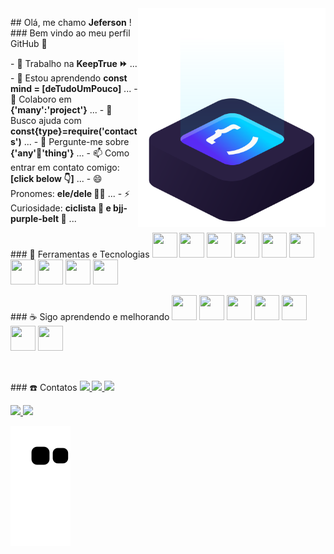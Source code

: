 <img src="ilus-code.svg" min-width="300px" max-width="300px" width="300px" align="right" alt="logo code">

<p align="left"> 
 ## Olá, me chamo <strong>Jeferson</strong> ! 
 ### Bem vindo ao meu perfil GitHub 👋
</p>

<p align="left"> 
 - 🔭 Trabalho na <strong>KeepTrue ⏩</strong> ...
 - 🌱 Estou aprendendo <strong>const mind = [deTudoUmPouco]</strong> ...
 - 👯 Colaboro em <strong>{'many':'project'}</strong> ...
 - 🤔 Busco ajuda com <strong>const{type}=require('contacts')</strong> ...
 - 💬 Pergunte-me sobre <strong>{'any'🎱'thing'}</strong> ...
 - 📫 Como entrar em contato comigo: <strong>[click below 👇]</strong> ...
 - 😄 Pronomes: <strong>ele/dele 🤵‍♂️</strong> ...
 - ⚡ Curiosidade: <strong>ciclista 🚴 e bjj-purple-belt 🥋</strong> ...
</p>

<p align="left">
 ### 💼 Ferramentas e Tecnologias
 <img src="https://cdn.jsdelivr.net/gh/devicons/devicon/icons/wordpress/wordpress-plain.svg" width="40" height="40"/>
 <img src="https://cdn.jsdelivr.net/gh/devicons/devicon/icons/vscode/vscode-original.svg" width="40" height="40"/>
 <img src="https://cdn.jsdelivr.net/gh/devicons/devicon/icons/ubuntu/ubuntu-plain.svg" width="40" height="40"/>
 <img src="https://cdn.jsdelivr.net/gh/devicons/devicon/icons/trello/trello-plain.svg" width="40" height="40"/>
 <img src="https://cdn.jsdelivr.net/gh/devicons/devicon/icons/putty/putty-original.svg" width="40" height="40"/>
 <img src="https://cdn.jsdelivr.net/gh/devicons/devicon/icons/npm/npm-original-wordmark.svg" width="40" height="40"/>
 <img src="https://cdn.jsdelivr.net/gh/devicons/devicon/icons/jira/jira-original.svg" width="40" height="40"/>
 <img src="https://cdn.jsdelivr.net/gh/devicons/devicon/icons/github/github-original.svg" width="40" height="40"/>
 <img src="https://cdn.jsdelivr.net/gh/devicons/devicon/icons/git/git-original.svg" width="40" height="40"/>
 <img src="https://cdn.jsdelivr.net/gh/devicons/devicon/icons/eslint/eslint-original.svg" width="40" height="40"/>
</p>

<p align="left">
 ### ☕ Sigo aprendendo e melhorando
 <img src="https://cdn.jsdelivr.net/gh/devicons/devicon/icons/python/python-original.svg" width="40" height="40"/>
 <img src="https://cdn.jsdelivr.net/gh/devicons/devicon/icons/php/php-plain.svg" width="40" height="40"/>
 <img src="https://cdn.jsdelivr.net/gh/devicons/devicon/icons/nodejs/nodejs-original.svg" width="40" height="40"/>
 <img src="https://cdn.jsdelivr.net/gh/devicons/devicon/icons/mongodb/mongodb-original.svg" width="40" height="40"/>
 <img src="https://cdn.jsdelivr.net/gh/devicons/devicon/icons/javascript/javascript-plain.svg" width="40" height="40"/>
 <img src="https://cdn.jsdelivr.net/gh/devicons/devicon/icons/html5/html5-plain.svg" width="40" height="40"/>
 <img src="https://cdn.jsdelivr.net/gh/devicons/devicon/icons/css3/css3-plain.svg" width="40" height="40"/>
</p>

<br>

<p align="left">
 ### ☎️ Contatos
  <a href="https://t.me/jeferson-franco" alt="Telegram">
    <img src="https://img.shields.io/badge/-Telegram-6610F2?style=for-the-badge&logo=Telegram&logoColor=FFFFFF&link=https://t.me/jeferson-franco"/>
  </a>
  
  <a href="https://www.linkedin.com/in/jefersonfranco/" alt="Linkedin">
    <img src="https://img.shields.io/badge/-Linkedin-6610F2?style=for-the-badge&logo=Linkedin&logoColor=FFFFFF&link=https://www.linkedin.com/in/jefersonfranco/"/>
  </a>
  
  <a href="https://api.whatsapp.com/send?phone=5511966200991" alt="Whatsapp">
    <img src="https://img.shields.io/badge/-Whatsapp-6610F2?style=for-the-badge&logo=Whatsapp&logoColor=FFFFFF&link=https://api.whatsapp.com/send?phone=5511966200991"/>
  </a>
</p>

<div>
<a href="https://github.com/jeferson-franco">
<img height="180em" src="https://github-readme-stats.vercel.app/api/top-langs/?username=jeferson-franco&layout=compact&langs_count=7&theme=dracula"/>
<img height="180em" src="https://github-readme-stats.vercel.app/api?username=jeferson-franco&show_icons=true&theme=dracula&include_all_commits=true&count_private=true"/>
</div>
 
![Snake animation](https://github.com/jeferson-franco/jeferson-franco/blob/output/github-contribution-grid-snake.svg)
